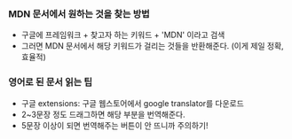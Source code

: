 ### MDN 문서에서 원하는 것을 찾는 방법
  * 구글에 프레임워크 + 찾고자 하는 키워드 + 'MDN' 이라고 검색
  * 그러면 MDN 문서에서 해당 키워드가 걸리는 것들을 반환해준다. (이게 제일 정확, 효율적)

### 영어로 된 문서 읽는 팁
  * 구글 extensions: 구글 웹스토어에서 google translator를 다운로드
  * 2~3문장 정도 드래그하면 해당 부분을 번역해준다.
  * 5문장 이상이 되면 번역해주는 버튼이 안 뜨니까 주의하기!